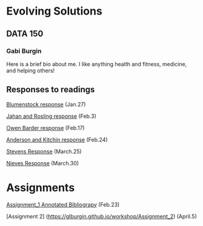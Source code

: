 # Evolving Solutions

## DATA 150

### Gabi Burgin

Here is a brief bio about me. I like anything health and fitness, medicine, and helping others!

## Responses to readings

[Blumenstock response](https://glburgin.github.io/workshop/Blumenstock) (Jan.27)

[Jahan and Rosling response](https://glburgin.github.io/workshop/Selim%20_Jahan_%20and_%20Rosling_Response) 
(Feb.3)

[Owen Barder response](https://glburgin.github.io/workshop/Owen_Barder_Response) (Feb.17)

[Anderson and Kitchin response](https://glburgin.github.io/workshop/Anderson_Kitchin_Response) (Feb.24)

[Stevens Response](https://glburgin.github.io/workshop/Stevens.Response) (March.25)

[Nieves Response](https://glburgin.github.io/workshop/Nieves.Response) (March.30)

# Assignments

[Assignment_1 Annotated Bibliograpy](https://glburgin.github.io/workshop/Assignment_1) (Feb.23) 

[Assignment 2] (https://glburgin.github.io/workshop/Assignment_2) (April.5)

